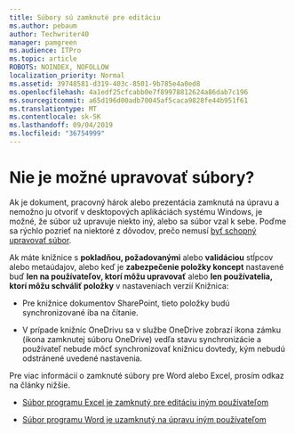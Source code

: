 ```yaml
---
title: Súbory sú zamknuté pre editáciu
ms.author: pebaum
author: Techwriter40
manager: pamgreen
ms.audience: ITPro
ms.topic: article
ROBOTS: NOINDEX, NOFOLLOW
localization_priority: Normal
ms.assetid: 39748581-d319-403c-8501-9b785e4a0ed8
ms.openlocfilehash: 4a1edf25cfcabb0e7f89978812624a86dab7c196
ms.sourcegitcommit: a65d196d00adb70045af5caca9828fe44b951f61
ms.translationtype: MT
ms.contentlocale: sk-SK
ms.lasthandoff: 09/04/2019
ms.locfileid: "36754999"
---
```

# <a name="cant-edit-files"></a>Nie je možné upravovať súbory? 

Ak je dokument, pracovný hárok alebo prezentácia zamknutá na úpravu a nemožno ju otvoriť v desktopových aplikáciách systému Windows, je možné, že súbor už upravuje niekto iný, alebo sa súbor vzal k sebe. Poďme sa rýchlo pozrieť na niektoré z dôvodov, prečo nemusí [byť schopný upravovať súbor](https://support.office.com/article/why-can-t-i-edit-this-file-97315f48-aa5e-49d3-a4ae-a14b73daf87b).

Ak máte knižnice s **pokladňou, požadovanými** alebo **validáciou** stĺpcov alebo metaúdajov, alebo keď je **zabezpečenie položky koncept** nastavené buď **len na používateľov, ktorí môžu upravovať** alebo **len používatelia, ktorí môžu schváliť položky** v nastaveniach verzií Knižnica:

- Pre knižnice dokumentov SharePoint, tieto položky budú synchronizované iba na čítanie.

- V prípade knižníc OneDrivu sa v službe OneDrive zobrazí ikona zámku (ikona zamknutej súboru OneDrive) vedľa stavu synchronizácie a používateľ nebude môcť synchronizovať knižnicu dovtedy, kým nebudú odstránené uvedené nastavenia. 

Pre viac informácií o zamknuté súbory pre Word alebo Excel, prosím odkaz na články nižšie.

- [Súbor programu Excel je zamknutý pre editáciu iným používateľom](https://support.office.com/article/Excel-file-is-locked-for-editing-by-another-user-6fa93887-2c2c-45f0-abcc-31b04aed68b3)

- [Súbor programu Word je uzamknutý na úpravu iným používateľom](https://support.microsoft.com/help/313472/the-document-is-locked-for-editing-by-another-user-error-message-when)